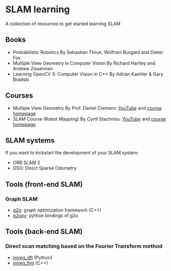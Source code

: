 # SLAM learning
A collection of resources to get started learning SLAM

## Books

* Probabilistic Robotics By Sebastian Thrun, Wolfram Burgard and Dieter Fox
* Multiple View Geometry in Computer Vision By Richard Hartley and Andrew Zisserman
* Learning OpenCV 3: Computer Vision in C++ By Adrian Kaehler & Gary Bradski

## Courses

* Multiple View Geometry By Prof. Daniel Cremers: [YouTube](https://www.youtube.com/playlist?list=PLTBdjV_4f-EJn6udZ34tht9EVIW7lbeo4) and [course homepage](https://vision.in.tum.de/teaching/online/mvg)
* SLAM Course (Robot Mapping) By Cyrill Stachniss: [YouTube](https://www.youtube.com/playlist?list=PLgnQpQtFTOGQECnBvZSV61oxTrkPut-nc) and [course homepage](http://ais.informatik.uni-freiburg.de/teaching/ws12/mapping/)

## SLAM systems
If you want to kickstart the development of your SLAM system:

* ORB SLAM 2
* DSO: Direct Sparse Odometry

## Tools (front-end SLAM)

### Graph SLAM

* [g2o](https://github.com/RainerKuemmerle/g2o): graph optimization framework (C++)
* [g2opy](https://github.com/markoelez/g2opy): python bindings of g2o

## Tools (back-end SLAM)

### Direct scan matching based on the Fourier Transform method

* [imreg_dft](https://github.com/matejak/imreg_dft) (Python)
* [imreg_fmt](https://github.com/sthoduka/imreg_fmt) (C++)
